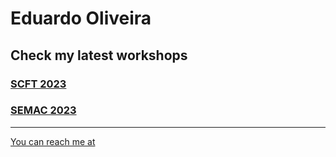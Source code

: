 # Eduardo Oliveira

## Check my latest workshops

### [SCFT 2023](https://oliveiraedu.github.io/SFCT%202023%20-%20Workshop/#/)

### [SEMAC 2023](https://oliveiraedu.github.io/SEMAC%202023/#/)
---

[You can reach me at](eduardocostaoliveira@gmail.com)




